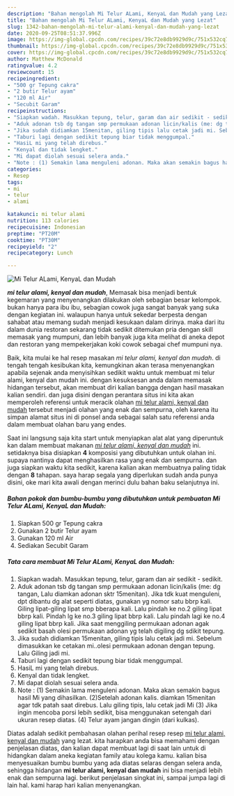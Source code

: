 ```yaml
---
description: "Bahan mengolah Mi Telur ALami, KenyaL dan Mudah yang Lezat"
title: "Bahan mengolah Mi Telur ALami, KenyaL dan Mudah yang Lezat"
slug: 1342-bahan-mengolah-mi-telur-alami-kenyal-dan-mudah-yang-lezat
date: 2020-09-25T08:51:37.996Z
image: https://img-global.cpcdn.com/recipes/39c72e8db9929d9c/751x532cq70/mi-telur-alami-kenyal-dan-mudah-foto-resep-utama.jpg
thumbnail: https://img-global.cpcdn.com/recipes/39c72e8db9929d9c/751x532cq70/mi-telur-alami-kenyal-dan-mudah-foto-resep-utama.jpg
cover: https://img-global.cpcdn.com/recipes/39c72e8db9929d9c/751x532cq70/mi-telur-alami-kenyal-dan-mudah-foto-resep-utama.jpg
author: Matthew McDonald
ratingvalue: 4.2
reviewcount: 15
recipeingredient:
- "500 gr Tepung cakra"
- "2 butir Telur ayam"
- "120 ml Air"
- "Secubit Garam"
recipeinstructions:
- "Siapkan wadah. Masukkan tepung, telur, garam dan air sedikit - sedikit."
- "Aduk adonan tsb dg tangan smp permukaan adonan licin/kalis (me: dg tangan, Lalu diamkan adonan sktr 15menitan). Jika tdk kuat menguleni, dpt dibantu dg alat seperti diatas, gunakan yg nomor satu bbrp kali. Giling lipat-giling lipat smp bberapa kali. Lalu pindah ke no.2 giling lipat bbrp kali. Pindah lg ke no.3 giling lipat bbrp kali. Lalu pindah lagi ke no.4 giling lipat bbrp kali. Jika saat menggiling permukaan adonan agak sedikit basah olesi permukaan adonan yg telah digiling dg sdikit tepung."
- "Jika sudah didiamkan 15menitan, giling tipis lalu cetak jadi mi. Sebelum dimasukkan ke cetakan mi..olesi permukaan adonan dengan tepung. Lalu Giling jadi mi."
- "Taburi lagi dengan sedikit tepung biar tidak menggumpal."
- "HasiL mi yang telah direbus."
- "Kenyal dan tidak lengket."
- "Mi dapat diolah sesuai selera anda."
- "Note : (1) Semakin lama menguleni adonan. Maka akan semakin bagus hasil Mi yang dihasilkan. (2)Setelah adonan kalis. diamkan 15menitan agar tdk patah saat direbus. Lalu giling tipis, lalu cetak jadi Mi (3) Jika ingin mencoba porsi lebih sedikit, bisa menggunakan setengah dari ukuran resep diatas. (4) Telur ayam jangan dingin (dari kulkas)."
categories:
- Resep
tags:
- mi
- telur
- alami

katakunci: mi telur alami 
nutrition: 113 calories
recipecuisine: Indonesian
preptime: "PT20M"
cooktime: "PT30M"
recipeyield: "2"
recipecategory: Lunch

---
```



![Mi Telur ALami, KenyaL dan Mudah](https://img-global.cpcdn.com/recipes/39c72e8db9929d9c/751x532cq70/mi-telur-alami-kenyal-dan-mudah-foto-resep-utama.jpg)

<b><i>mi telur alami, kenyal dan mudah</i></b>, Memasak bisa menjadi bentuk kegemaran yang menyenangkan dilakukan oleh sebagian besar kelompok. bukan hanya para ibu ibu, sebagian cowok juga sangat banyak yang suka dengan kegiatan ini. walaupun hanya untuk sekedar berpesta dengan sahabat atau memang sudah menjadi kesukaan dalam dirinya. maka dari itu dalam dunia restoran sekarang tidak sedikit ditemukan pria dengan skill memasak yang mumpuni, dan lebih banyak juga kita melihat di aneka depot dan restoran yang mempekerjakan koki cowok sebagai chef mumpuni nya.



Baik, kita mulai ke hal resep masakan <i>mi telur alami, kenyal dan mudah</i>. di tengah tengah kesibukan kita, kemungkinan akan terasa menyenangkan apabila sejenak anda menyisihkan sedikit waktu untuk membuat mi telur alami, kenyal dan mudah ini. dengan kesuksesan anda dalam memasak hidangan tersebut, akan membuat diri kalian bangga dengan hasil masakan kalian sendiri. dan juga disini dengan perantara situs ini kita akan memperoleh referensi untuk meracik olahan <u>mi telur alami, kenyal dan mudah</u> tersebut menjadi olahan yang enak dan sempurna, oleh karena itu simpan alamat situs ini di ponsel anda sebagai salah satu referensi anda dalam membuat olahan baru yang endes.


Saat ini langsung saja kita start untuk menyiapkan alat alat yang diperuntuk kan dalam membuat makanan <u><i>mi telur alami, kenyal dan mudah</i></u> ini. setidaknya bisa disiapkan <b>4</b> komposisi yang dibutuhkan untuk olahan ini. supaya nantinya dapat menghasilkan rasa yang enak dan sempurna. dan juga siapkan waktu kita sedikit, karena kalian akan membuatnya paling tidak dengan <b>8</b> tahapan. saya harap segala yang diperlukan sudah anda punya disini, oke mari kita awali dengan merinci dulu bahan baku selanjutnya ini.

<!--inarticleads1-->

##### Bahan pokok dan bumbu-bumbu yang dibutuhkan untuk pembuatan Mi Telur ALami, KenyaL dan Mudah:

1. Siapkan 500 gr Tepung cakra
1. Gunakan 2 butir Telur ayam
1. Gunakan 120 ml Air
1. Sediakan Secubit Garam




<!--inarticleads2-->

##### Tata cara membuat Mi Telur ALami, KenyaL dan Mudah:

1. Siapkan wadah. Masukkan tepung, telur, garam dan air sedikit - sedikit.
1. Aduk adonan tsb dg tangan smp permukaan adonan licin/kalis (me: dg tangan, Lalu diamkan adonan sktr 15menitan). Jika tdk kuat menguleni, dpt dibantu dg alat seperti diatas, gunakan yg nomor satu bbrp kali. Giling lipat-giling lipat smp bberapa kali. Lalu pindah ke no.2 giling lipat bbrp kali. Pindah lg ke no.3 giling lipat bbrp kali. Lalu pindah lagi ke no.4 giling lipat bbrp kali. Jika saat menggiling permukaan adonan agak sedikit basah olesi permukaan adonan yg telah digiling dg sdikit tepung.
1. Jika sudah didiamkan 15menitan, giling tipis lalu cetak jadi mi. Sebelum dimasukkan ke cetakan mi..olesi permukaan adonan dengan tepung. Lalu Giling jadi mi.
1. Taburi lagi dengan sedikit tepung biar tidak menggumpal.
1. HasiL mi yang telah direbus.
1. Kenyal dan tidak lengket.
1. Mi dapat diolah sesuai selera anda.
1. Note : (1) Semakin lama menguleni adonan. Maka akan semakin bagus hasil Mi yang dihasilkan. (2)Setelah adonan kalis. diamkan 15menitan agar tdk patah saat direbus. Lalu giling tipis, lalu cetak jadi Mi (3) Jika ingin mencoba porsi lebih sedikit, bisa menggunakan setengah dari ukuran resep diatas. (4) Telur ayam jangan dingin (dari kulkas).




Diatas adalah sedikit pembahasan olahan perihal resep resep <u>mi telur alami, kenyal dan mudah</u> yang lezat. kita harapkan anda bisa memahami dengan penjelasan diatas, dan kalian dapat membuat lagi di saat lain untuk di hidangkan dalam aneka kegiatan family atau kolega kamu. kalian bisa menyesuaikan bumbu bumbu yang ada diatas selaras dengan selera anda, sehingga hidangan <b>mi telur alami, kenyal dan mudah</b> ini bisa menjadi lebih enak dan sempurna lagi. berikut penjelasan singkat ini, sampai jumpa lagi di lain hal. kami harap hari kalian menyenangkan.
